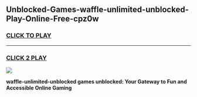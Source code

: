 
## Unblocked-Games-waffle-unlimited-unblocked-Play-Online-Free-cpz0w
<h3>
<a href="https://premium76.site?title=waffle-unlimited-unblocked&ref=26A">CLICK TO PLAY</a></h3>
<hr>

<h3>
<a href="https://premium76.site?title=waffle-unlimited-unblocked&ref=26A">CLICK 2 PLAY</a>
  
</h3>

<a href="https://premium76.site?title=waffle-unlimited-unblocked&ref=26A"><img src="https://clearcache.store/games.png"></a>


**waffle-unlimited-unblocked games unblocked: Your Gateway to Fun and Accessible Online Gaming**
